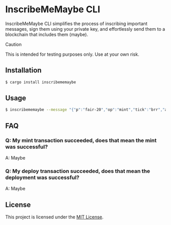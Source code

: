 # InscribeMeMaybe CLI

InscribeMeMaybe CLI simplifies the process of inscribing important messages, sign them using your private key, and effortlessly send them to a blockchain that includes them (maybe).

> [!CAUTION]
> This is intended for testing purposes only. 
> Use at your own risk.

## Installation

```bash
$ cargo install inscribememaybe
```

## Usage

```bash
$ inscribememaybe --message "{"p":"fair-20","op":"mint","tick":"brr","amt":"1000"}" --private-key "your_private_key" --rpc-url <rpc-url>
```


## FAQ

### Q: My mint transaction succeeded, does that mean the mint was successful?

A: Maybe

### Q: My deploy transaction succeeded, does that mean the deployment was successful?

A: Maybe


## License

This project is licensed under the [MIT License](LICENSE).
